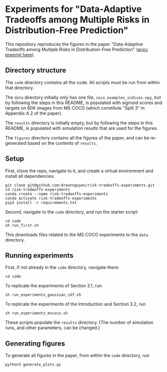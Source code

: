 # Experiments for "Data-Adaptive Tradeoffs among Multiple Risks in Distribution-Free Prediction"

This repository reproduces the figures in the paper "Data-Adaptive Tradeoffs among Multiple Risks in Distribution-Free Prediction" ([arxiv preprint here](https://arxiv.org/abs/2403.19605)). 

## Directory structure

The `code` directory contains all the code. All scripts must be run
from within that directory. 

The `data` directory initially only has one file, `coco_examples_indices.npy`, but by following the steps 
in this README, is populated with sigmoid scores and targets
on 60K images from MS COCO (which constitute "Split 3" in Appendix A.2 of the 
paper).

The `results` directory is initially empty, but by following the steps in this README, is populated with simulation results that
are used for the figures. 

The `figures` directory contains all the figures of the paper, 
and can be re-generated based on the contents of `results`.

## Setup

First, clone the repo, navigate to it, and create a virtual environment and install all dependencies:

```
git clone git@github.com:drewtnguyen/risk-tradeoffs-experiments.git
cd risk-tradeoffs-experiments
conda create --name risk-tradeoffs-experiments
conda activate risk-tradeoffs-experiments
pip3 install -r requirements.txt
```

Second, navigate to the `code` directory, and run the starter script:

```
cd code
sh run_first.sh
```

This downloads files related to the MS COCO experiments to the `data` directory. 

## Running experiments

First, if not already in the `code` directory, navigate there:

```
cd code
```

To replicate the experiments of Section 3.1, run

```
sh run_experiments_gaussian_cdf.sh
```

To replicate the experiments of the Introduction and Section 3.2, run

```
sh run_experiments_mscoco.sh
```
These scripts populate the `results`
directory. (The number of simulation runs, and other parameters, can be changed.)

## Generating figures


To generate all figures in the paper, from within the `code` directory, run

```
python3 generate_plots.py
```





